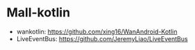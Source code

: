 # Mall-kotlin

- wankotlin: https://github.com/xing16/WanAndroid-Kotlin
- LiveEventBus: https://github.com/JeremyLiao/LiveEventBus
